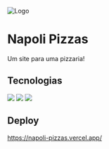 ![Logo](https://i.ibb.co/hDLvqkv/napoli-pizzas.png)

# Napoli Pizzas

Um site para uma pizzaria!

## Tecnologias

<div>
  <img  src=https://img.shields.io/badge/React-20232A?style=for-the-badge&logo=react&logoColor=61DAFB/>
  <img  src=https://img.shields.io/badge/Tailwind_CSS-38B2AC?style=for-the-badge&logo=tailwind-css&logoColor=white/>
  <img  src=https://img.shields.io/badge/JavaScript-F7DF1E?style=for-the-badge&logo=javascript&logoColor=black/>
</div>


## Deploy

https://napoli-pizzas.vercel.app/
